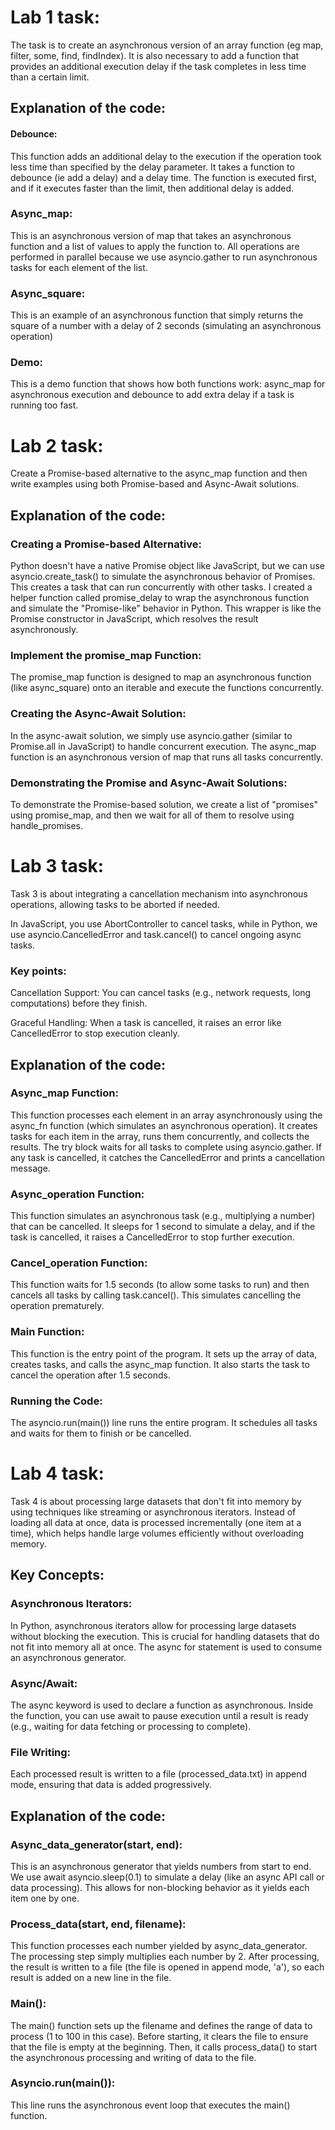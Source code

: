 # Lab 1 task:

The task is to create an asynchronous version of an array function (eg map, filter, some, find, findIndex). It is also necessary to add a function that provides an additional execution delay if the task completes in less time than a certain limit.

## Explanation of the code:

#### Debounce:

This function adds an additional delay to the execution if the operation took less time than specified by the delay parameter.
It takes a function to debounce (ie add a delay) and a delay time. The function is executed first, and if it executes faster than the limit, then additional delay is added.

### Async_map:

This is an asynchronous version of map that takes an asynchronous function and a list of values ​​to apply the function to.
All operations are performed in parallel because we use asyncio.gather to run asynchronous tasks for each element of the list.

### Async_square:

This is an example of an asynchronous function that simply returns the square of a number with a delay of 2 seconds (simulating an asynchronous operation)

### Demo:

This is a demo function that shows how both functions work: async_map for asynchronous execution and debounce to add extra delay if a task is running too fast.

# Lab 2 task:

Create a Promise-based alternative to the async_map function and then write examples using both Promise-based and Async-Await solutions.

## Explanation of the code:

### Creating a Promise-based Alternative:
Python doesn't have a native Promise object like JavaScript, but we can use asyncio.create_task() to simulate the asynchronous behavior of Promises. This creates a task that can run concurrently with other tasks.
I created a helper function called promise_delay to wrap the asynchronous function and simulate the "Promise-like" behavior in Python. This wrapper is like the Promise constructor in JavaScript, which resolves the result asynchronously.

### Implement the promise_map Function:
The promise_map function is designed to map an asynchronous function (like async_square) onto an iterable and execute the functions concurrently.

### Creating the Async-Await Solution:
In the async-await solution, we simply use asyncio.gather (similar to Promise.all in JavaScript) to handle concurrent execution.
The async_map function is an asynchronous version of map that runs all tasks concurrently.

### Demonstrating the Promise and Async-Await Solutions:
To demonstrate the Promise-based solution, we create a list of "promises" using promise_map, and then we wait for all of them to resolve using handle_promises.

# Lab 3 task:

Task 3 is about integrating a cancellation mechanism into asynchronous operations, allowing tasks to be aborted if needed.

In JavaScript, you use AbortController to cancel tasks, while in Python, we use asyncio.CancelledError and task.cancel() to cancel ongoing async tasks.

### Key points:

Cancellation Support: You can cancel tasks (e.g., network requests, long computations) before they finish.

Graceful Handling: When a task is cancelled, it raises an error like CancelledError to stop execution cleanly.

## Explanation of the code:

### Async_map Function:

This function processes each element in an array asynchronously using the async_fn function (which simulates an asynchronous operation). It creates tasks for each item in the array, runs them concurrently, and collects the results.
The try block waits for all tasks to complete using asyncio.gather. If any task is cancelled, it catches the CancelledError and prints a cancellation message.

### Async_operation Function:

This function simulates an asynchronous task (e.g., multiplying a number) that can be cancelled. It sleeps for 1 second to simulate a delay, and if the task is cancelled, it raises a CancelledError to stop further execution.

### Cancel_operation Function:

This function waits for 1.5 seconds (to allow some tasks to run) and then cancels all tasks by calling task.cancel(). This simulates cancelling the operation prematurely.

### Main Function:

This function is the entry point of the program. It sets up the array of data, creates tasks, and calls the async_map function. It also starts the task to cancel the operation after 1.5 seconds.

### Running the Code:

The asyncio.run(main()) line runs the entire program. It schedules all tasks and waits for them to finish or be cancelled.

# Lab 4 task:

Task 4 is about processing large datasets that don't fit into memory by using techniques like streaming or asynchronous iterators. Instead of loading all data at once, data is processed incrementally (one item at a time), which helps handle large volumes
efficiently without overloading memory.

## Key Concepts:

### Asynchronous Iterators:
In Python, asynchronous iterators allow for processing large datasets without blocking the execution. This is crucial for handling datasets that do not fit into memory all at once. The async for statement is used to consume an asynchronous generator.

### Async/Await:

The async keyword is used to declare a function as asynchronous. Inside the function, you can use await to pause execution until a result is ready (e.g., waiting for data fetching or processing to complete).

### File Writing:

Each processed result is written to a file (processed_data.txt) in append mode, ensuring that data is added progressively.

## Explanation of the code:

### Async_data_generator(start, end):

This is an asynchronous generator that yields numbers from start to end.
We use await asyncio.sleep(0.1) to simulate a delay (like an async API call or data processing). This allows for non-blocking behavior as it yields each item one by one.

### Process_data(start, end, filename):

This function processes each number yielded by async_data_generator.
The processing step simply multiplies each number by 2.
After processing, the result is written to a file (the file is opened in append mode, 'a'), so each result is added on a new line in the file.

### Main():

The main() function sets up the filename and defines the range of data to process (1 to 100 in this case).
Before starting, it clears the file to ensure that the file is empty at the beginning.
Then, it calls process_data() to start the asynchronous processing and writing of data to the file.

### Asyncio.run(main()):

This line runs the asynchronous event loop that executes the main() function.